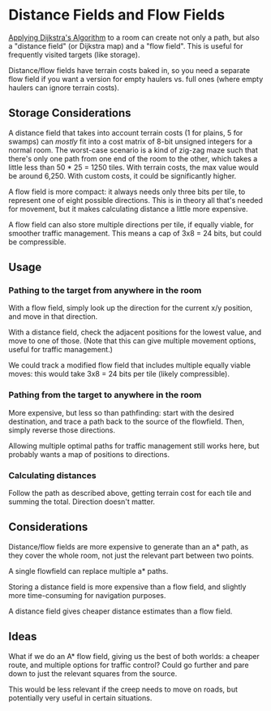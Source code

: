 # Distance Fields and Flow Fields

[Applying Dijkstra's Algorithm](https://theory.stanford.edu/~amitp/GameProgramming/Variations.html#flow-fields) to a room can create not only a path, but also a "distance field" (or Dijkstra map) and a "flow field". This is useful for frequently visited targets (like storage).

Distance/flow fields have terrain costs baked in, so you need a separate flow field if you want a version for empty haulers vs. full ones (where empty haulers can ignore terrain costs).

## Storage Considerations

A distance field that takes into account terrain costs (1 for plains, 5 for swamps) can *mostly* fit into a cost matrix of 8-bit unsigned integers for a normal room. The worst-case scenario is a kind of zig-zag maze such that there's only one path from one end of the room to the other, which takes a little less than 50 * 25 = 1250 tiles. With terrain costs, the max value would be around 6,250. With custom costs, it could be significantly higher.

A flow field is more compact: it always needs only three bits per tile, to represent one of eight possible directions. This is in theory all that's needed for movement, but it makes calculating distance a little more expensive.

A flow field can also store multiple directions per tile, if equally viable, for smoother traffic management. This means a cap of 3x8 = 24 bits, but could be compressible.

## Usage

### Pathing to the target from anywhere in the room

With a flow field, simply look up the direction for the current x/y position, and move in that direction.

With a distance field, check the adjacent positions for the lowest value, and move to one of those. (Note that this can give multiple movement options, useful for traffic management.)

We could track a modified flow field that includes multiple equally viable moves: this would take 3x8 = 24 bits per tile (likely compressible).

### Pathing from the target to anywhere in the room

More expensive, but less so than pathfinding: start with the desired destination, and trace a path back to the source of the flowfield. Then, simply reverse those directions.

Allowing multiple optimal paths for traffic management still works here, but probably wants a map of positions to directions.
### Calculating distances

Follow the path as described above, getting terrain cost for each tile and summing the total. Direction doesn't matter.

## Considerations

Distance/flow fields are more expensive to generate than an a* path, as they cover the whole room, not just the relevant part between two points.

A single flowfield can replace multiple a* paths.

Storing a distance field is more expensive than a flow field, and slightly more time-consuming for navigation purposes. 

A distance field gives cheaper distance estimates than a flow field.

## Ideas

What if we do an A* flow field, giving us the best of both worlds: a cheaper route, and multiple options for traffic control? Could go further and pare down to just the relevant squares from the source.

This would be less relevant if the creep needs to move on roads, but potentially very useful in certain situations.